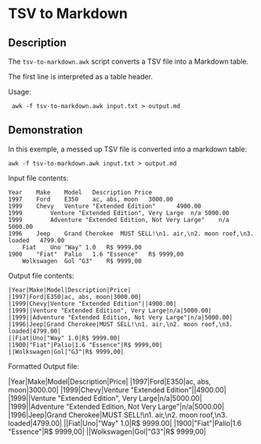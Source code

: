 TSV to Markdown
==================================

Description
----------------------------------

The `tsv-to-markdown.awk` script converts a TSV file into a Markdown table.

The first line is interpreted as a table header.

Usage:

     awk -f tsv-to-markdown.awk input.txt > output.md

Demonstration
----------------------------------

In this exemple, a messed up TSV file is converted into a markdown table:


```
awk -f tsv-to-markdown.awk input.txt > output.md
```

Input file contents:


```
Year	Make	Model	Description	Price
1997	Ford	E350	ac, abs, moon	3000.00
1999	Chevy	Venture "Extended Edition"		4900.00
1999		Venture "Extended Edition", Very Large	n/a	5000.00
1999		Adventure "Extended Edition, Not Very Large"	n/a	5000.00
1996	Jeep	Grand Cherokee	MUST SELL!\n1. air,\n2. moon roof,\n3. loaded	4799.00
	Fiat	Uno	"Way" 1.0	R$ 9999.00
1900	"Fiat"	Palio	1.6 "Essence"	R$ 9999,00
	Wolkswagen	Gol	"G3"	R$ 9999,00
```

Output file contents:

```
|Year|Make|Model|Description|Price|
|1997|Ford|E350|ac, abs, moon|3000.00|
|1999|Chevy|Venture "Extended Edition"||4900.00|
|1999||Venture "Extended Edition", Very Large|n/a|5000.00|
|1999||Adventure "Extended Edition, Not Very Large"|n/a|5000.00|
|1996|Jeep|Grand Cherokee|MUST SELL!\n1. air,\n2. moon roof,\n3. loaded|4799.00|
||Fiat|Uno|"Way" 1.0|R$ 9999.00|
|1900|"Fiat"|Palio|1.6 "Essence"|R$ 9999,00|
||Wolkswagen|Gol|"G3"|R$ 9999,00|
```

Formatted Output file:

|Year|Make|Model|Description|Price|
|1997|Ford|E350|ac, abs, moon|3000.00|
|1999|Chevy|Venture "Extended Edition"||4900.00|
|1999||Venture "Extended Edition", Very Large|n/a|5000.00|
|1999||Adventure "Extended Edition, Not Very Large"|n/a|5000.00|
|1996|Jeep|Grand Cherokee|MUST SELL!\n1. air,\n2. moon roof,\n3. loaded|4799.00|
||Fiat|Uno|"Way" 1.0|R$ 9999.00|
|1900|"Fiat"|Palio|1.6 "Essence"|R$ 9999,00|
||Wolkswagen|Gol|"G3"|R$ 9999,00|


